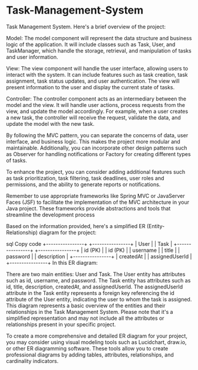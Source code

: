 # Task-Management-System

Task Management System. Here's a brief overview of the project:

Model: The model component will represent the data structure and business logic of the application. It will include classes such as Task, User, and TaskManager, which handle the storage, retrieval, and manipulation of tasks and user information.

View: The view component will handle the user interface, allowing users to interact with the system. It can include features such as task creation, task assignment, task status updates, and user authentication. The view will present information to the user and display the current state of tasks.

Controller: The controller component acts as an intermediary between the model and the view. It will handle user actions, process requests from the view, and update the model accordingly. For example, when a user creates a new task, the controller will receive the request, validate the data, and update the model with the new task.

By following the MVC pattern, you can separate the concerns of data, user interface, and business logic. This makes the project more modular and maintainable. Additionally, you can incorporate other design patterns such as Observer for handling notifications or Factory for creating different types of tasks.

To enhance the project, you can consider adding additional features such as task prioritization, task filtering, task deadlines, user roles and permissions, and the ability to generate reports or notifications.

Remember to use appropriate frameworks like Spring MVC or JavaServer Faces (JSF) to facilitate the implementation of the MVC architecture in your Java project. These frameworks provide abstractions and tools that streamline the development process


Based on the information provided, here's a simplified ER (Entity-Relationship) diagram for the project:

sql
Copy code
+----------------+      +----------------+
|     User       |      |      Task      |
+----------------+      +----------------+
| id (PK)        |      | id (PK)        |
| username       |      | title          |
| password       |      | description    |
+----------------+      | createdAt      |
                        | assignedUserId |
                        +----------------+
In this ER diagram:

There are two main entities: User and Task.
The User entity has attributes such as id, username, and password.
The Task entity has attributes such as id, title, description, createdAt, and assignedUserId.
The assignedUserId attribute in the Task entity represents a foreign key referencing the id attribute of the User entity, indicating the user to whom the task is assigned.
This diagram represents a basic overview of the entities and their relationships in the Task Management System. Please note that it's a simplified representation and may not include all the attributes or relationships present in your specific project.

To create a more comprehensive and detailed ER diagram for your project, you may consider using visual modeling tools such as Lucidchart, draw.io, or other ER diagramming software. These tools allow you to create professional diagrams by adding tables, attributes, relationships, and cardinality indicators.
